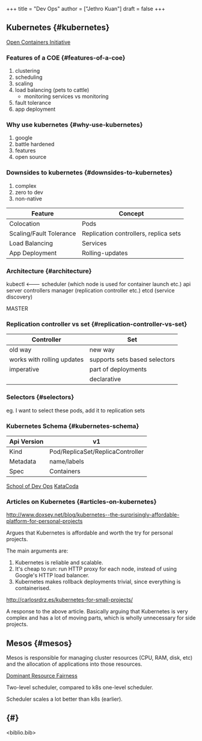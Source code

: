 +++
title = "Dev Ops"
author = ["Jethro Kuan"]
draft = false
+++

## Kubernetes {#kubernetes}

[Open Containers Initiative](https://www.opencontainers.org/)

### Features of a COE {#features-of-a-coe}

1.  clustering
2.  scheduling
3.  scaling
4.  load balancing (pets to cattle)
    - monitoring services vs monitoring
5.  fault tolerance
6.  app deployment

### Why use kubernetes {#why-use-kubernetes}

1.  google
2.  battle hardened
3.  features
4.  open source

### Downsides to kubernetes {#downsides-to-kubernetes}

1.  complex
2.  zero to dev
3.  non-native

| Feature                 | Concept                               |
| ----------------------- | ------------------------------------- |
| Colocation              | Pods                                  |
| Scaling/Fault Tolerance | Replication controllers, replica sets |
| Load Balancing          | Services                              |
| App Deployment          | Rolling-updates                       |

### Architecture {#architecture}

kubectl <--- scheduler (which node is used for container launch etc.)
api server
controllers manager (replication controller etc.)
etcd (service discovery)

MASTER

### Replication controller vs set {#replication-controller-vs-set}

| Controller                 | Set                           |
| -------------------------- | ----------------------------- |
| old way                    | new way                       |
| works with rolling updates | supports sets based selectors |
| imperative                 | part of deployments           |
|                            | declarative                   |

### Selectors {#selectors}

eg. I want to select these pods, add it to replication sets

### Kubernetes Schema {#kubernetes-schema}

| Api Version | v1                               |
| ----------- | -------------------------------- |
| Kind        | Pod/ReplicaSet/ReplicaController |
| Metadata    | name/labels                      |
| Spec        | Containers                       |

[School of Dev Ops](https://github.com/schoolofdevops/course-outlines)
[KataCoda](https://katacoda.com/)

### Articles on Kubernetes {#articles-on-kubernetes}

<http://www.doxsey.net/blog/kubernetes--the-surprisingly-affordable-platform-for-personal-projects>

Argues that Kubernetes is affordable and worth the try for personal
projects.

The main arguments are:

1.  Kubernetes is reliable and scalable.
2.  It's cheap to run: run HTTP proxy for each node, instead of using
    Google's HTTP load balancer.
3.  Kubernetes makes rollback deployments trivial, since everything is
    containerised.

<http://carlosrdrz.es/kubernetes-for-small-projects/>

A response to the above article. Basically arguing that Kubernetes is
very complex and has a lot of moving parts, which is wholly
unnecessary for side projects.

## Mesos {#mesos}

Mesos is responsible for managing cluster resources (CPU, RAM, disk,
etc) and the allocation of applications into those resources.

[Dominant Resource Fairness](https://people.eecs.berkeley.edu/~alig/papers/drf.pdf)

Two-level scheduler, compared to k8s one-level scheduler.

Scheduler scales a lot better than k8s (earlier).

## {#}

<biblio.bib>
